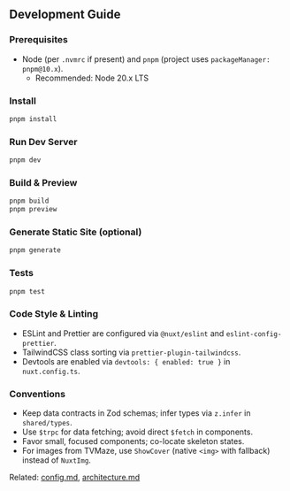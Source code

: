 ## Development Guide

### Prerequisites

- Node (per `.nvmrc` if present) and `pnpm` (project uses `packageManager: pnpm@10.x`).
  - Recommended: Node 20.x LTS

### Install

```bash
pnpm install
```

### Run Dev Server

```bash
pnpm dev
```

### Build & Preview

```bash
pnpm build
pnpm preview
```

### Generate Static Site (optional)

```bash
pnpm generate
```

### Tests

```bash
pnpm test
```

### Code Style & Linting

- ESLint and Prettier are configured via `@nuxt/eslint` and `eslint-config-prettier`.
- TailwindCSS class sorting via `prettier-plugin-tailwindcss`.
- Devtools are enabled via `devtools: { enabled: true }` in `nuxt.config.ts`.

### Conventions

- Keep data contracts in Zod schemas; infer types via `z.infer` in `shared/types`.
- Use `$trpc` for data fetching; avoid direct `$fetch` in components.
- Favor small, focused components; co-locate skeleton states.
- For images from TVMaze, use `ShowCover` (native `<img>` with fallback) instead of `NuxtImg`.

Related: [config.md](./config.md), [architecture.md](./architecture.md)
